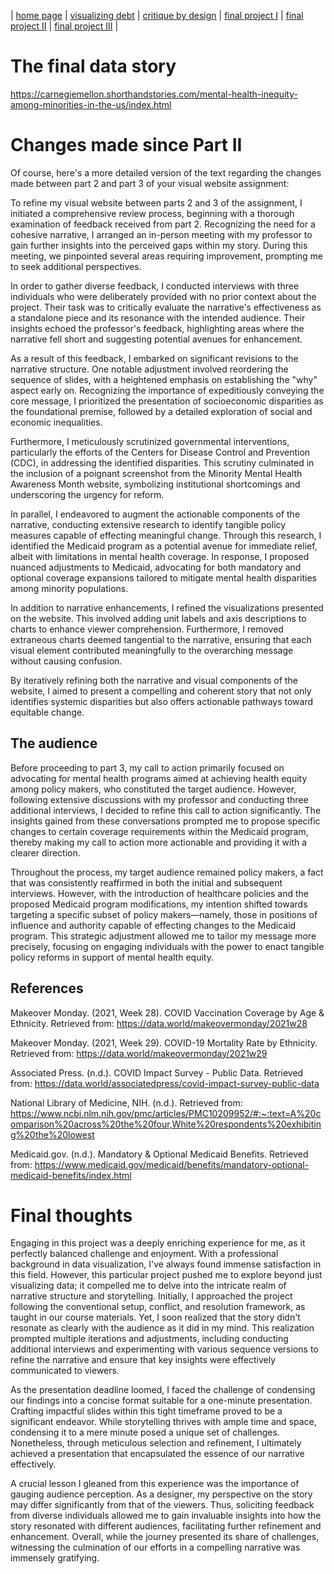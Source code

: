| [home page](https://cvivek98.github.io/chinmay-vivek-portfolio/) | [visualizing debt](visualizing-government-debt) | [critique by design](critique-by-design) | [final project I](final-project-part-one) | [final project II](part-two) | [final project III](final-project-part-three) |

# The final data story

https://carnegiemellon.shorthandstories.com/mental-health-inequity-among-minorities-in-the-us/index.html

# Changes made since Part II
Of course, here's a more detailed version of the text regarding the changes made between part 2 and part 3 of your visual website assignment:

To refine my visual website between parts 2 and 3 of the assignment, I initiated a comprehensive review process, beginning with a thorough examination of feedback received from part 2. Recognizing the need for a cohesive narrative, I arranged an in-person meeting with my professor to gain further insights into the perceived gaps within my story. During this meeting, we pinpointed several areas requiring improvement, prompting me to seek additional perspectives.

In order to gather diverse feedback, I conducted interviews with three individuals who were deliberately provided with no prior context about the project. Their task was to critically evaluate the narrative's effectiveness as a standalone piece and its resonance with the intended audience. Their insights echoed the professor's feedback, highlighting areas where the narrative fell short and suggesting potential avenues for enhancement.

As a result of this feedback, I embarked on significant revisions to the narrative structure. One notable adjustment involved reordering the sequence of slides, with a heightened emphasis on establishing the "why" aspect early on. Recognizing the importance of expeditiously conveying the core message, I prioritized the presentation of socioeconomic disparities as the foundational premise, followed by a detailed exploration of social and economic inequalities.

Furthermore, I meticulously scrutinized governmental interventions, particularly the efforts of the Centers for Disease Control and Prevention (CDC), in addressing the identified disparities. This scrutiny culminated in the inclusion of a poignant screenshot from the Minority Mental Health Awareness Month website, symbolizing institutional shortcomings and underscoring the urgency for reform.

In parallel, I endeavored to augment the actionable components of the narrative, conducting extensive research to identify tangible policy measures capable of effecting meaningful change. Through this research, I identified the Medicaid program as a potential avenue for immediate relief, albeit with limitations in mental health coverage. In response, I proposed nuanced adjustments to Medicaid, advocating for both mandatory and optional coverage expansions tailored to mitigate mental health disparities among minority populations.

In addition to narrative enhancements, I refined the visualizations presented on the website. This involved adding unit labels and axis descriptions to charts to enhance viewer comprehension. Furthermore, I removed extraneous charts deemed tangential to the narrative, ensuring that each visual element contributed meaningfully to the overarching message without causing confusion.

By iteratively refining both the narrative and visual components of the website, I aimed to present a compelling and coherent story that not only identifies systemic disparities but also offers actionable pathways toward equitable change. 

## The audience
Before proceeding to part 3, my call to action primarily focused on advocating for mental health programs aimed at achieving health equity among policy makers, who constituted the target audience. However, following extensive discussions with my professor and conducting three additional interviews, I decided to refine this call to action significantly. The insights gained from these conversations prompted me to propose specific changes to certain coverage requirements within the Medicaid program, thereby making my call to action more actionable and providing it with a clearer direction.

Throughout the process, my target audience remained policy makers, a fact that was consistently reaffirmed in both the initial and subsequent interviews. However, with the introduction of healthcare policies and the proposed Medicaid program modifications, my intention shifted towards targeting a specific subset of policy makers—namely, those in positions of influence and authority capable of effecting changes to the Medicaid program. This strategic adjustment allowed me to tailor my message more precisely, focusing on engaging individuals with the power to enact tangible policy reforms in support of mental health equity.


## References
Makeover Monday. (2021, Week 28). COVID Vaccination Coverage by Age & Ethnicity. Retrieved from: https://data.world/makeovermonday/2021w28

Makeover Monday. (2021, Week 29). COVID-19 Mortality Rate by Ethnicity. Retrieved from: https://data.world/makeovermonday/2021w29

Associated Press. (n.d.). COVID Impact Survey - Public Data. Retrieved from: https://data.world/associatedpress/covid-impact-survey-public-data

National Library of Medicine, NIH. (n.d.). Retrieved from: https://www.ncbi.nlm.nih.gov/pmc/articles/PMC10209952/#:~:text=A%20comparison%20across%20the%20four,White%20respondents%20exhibiting%20the%20lowest

Medicaid.gov. (n.d.). Mandatory & Optional Medicaid Benefits. Retrieved from: https://www.medicaid.gov/medicaid/benefits/mandatory-optional-medicaid-benefits/index.html


# Final thoughts
Engaging in this project was a deeply enriching experience for me, as it perfectly balanced challenge and enjoyment. With a professional background in data visualization, I've always found immense satisfaction in this field. However, this particular project pushed me to explore beyond just visualizing data; it compelled me to delve into the intricate realm of narrative structure and storytelling. Initially, I approached the project following the conventional setup, conflict, and resolution framework, as taught in our course materials. Yet, I soon realized that the story didn't resonate as clearly with the audience as it did in my mind. This realization prompted multiple iterations and adjustments, including conducting additional interviews and experimenting with various sequence versions to refine the narrative and ensure that key insights were effectively communicated to viewers.

As the presentation deadline loomed, I faced the challenge of condensing our findings into a concise format suitable for a one-minute presentation. Crafting impactful slides within this tight timeframe proved to be a significant endeavor. While storytelling thrives with ample time and space, condensing it to a mere minute posed a unique set of challenges. Nonetheless, through meticulous selection and refinement, I ultimately achieved a presentation that encapsulated the essence of our narrative effectively.

A crucial lesson I gleaned from this experience was the importance of gauging audience perception. As a designer, my perspective on the story may differ significantly from that of the viewers. Thus, soliciting feedback from diverse individuals allowed me to gain invaluable insights into how the story resonated with different audiences, facilitating further refinement and enhancement. Overall, while the journey presented its share of challenges, witnessing the culmination of our efforts in a compelling narrative was immensely gratifying.
